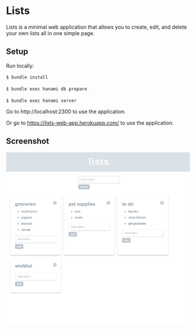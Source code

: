 # Lists
Lists is a minimal web application that allows you to create, edit, and delete your own lists all in one simple page.

## Setup

Run locally:

    $ bundle install

    $ bundle exec hanami db prepare

    $ bundle exec hanami server

Go to http://localhost:2300 to use the application.

Or go to https://lists-web-app.herokuapp.com/ to use the application.

## Screenshot

<img src="lists-snapshot.png">
